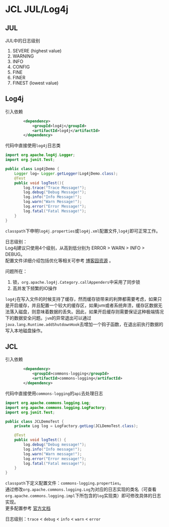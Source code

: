 # JCL JUL/Log4j

## JUL
JUL中的日志级别  
1) SEVERE (highest value)
1) WARNING
1) INFO
1) CONFIG
1) FINE
1) FINER
1) FINEST (lowest value)

## Log4j
引入依赖
```xml
        <dependency>
            <groupId>log4j</groupId>
            <artifactId>log4j</artifactId>
        </dependency>
```
代码中直接使用`log4j`日志类
```java
import org.apache.log4j.Logger;
import org.junit.Test;

public class Log4jDemo {
    Logger log= Logger.getLogger(Log4jDemo.class);
    @Test
    public void logTest(){
        log.trace("Trace Message!");
        log.debug("Debug Message!");
        log.info("Info Message!");
        log.warn("Warn Message!");
        log.error("Error Message!");
        log.fatal("Fatal Message!");
    }
}
```
`classpath`下申明`log4j.properties`或`log4j.xml`配置文件,`log4j`即可正常工作。

日志级别：  
Log4j建议只使用4个级别，从高到低分别为 ERROR > WARN > INFO > DEBUG。  
配置文件详细介绍包括优化等相关可参考 [博客园资源](https://www.cnblogs.com/caoweixiong/p/11273091.html) 。

问题所在： 
1) 锁，`org.apache.log4j.Category.callAppenders`中采用了同步锁
2) 高并发下频繁的IO操作  

`log4j`在写入文件的时候支持了缓存，然而缓存锁带来的利弊都需要考虑，如果只是开启缓存，并且配置一个较大的缓存区，如果jvm或者系统奔溃，缓存区数据无法落入磁盘，则意味着数据的丢失。因此，如果开启缓存则需要保证这种极端情况下的数据安全问题。`jvm`的异常退出可以通过`java.lang.Runtime.addShutdownHook`去增加一个钩子函数，在退出前执行数据的写入本地磁盘操作。
## JCL 
引入依赖
```xml
        <dependency>
            <groupId>commons-logging</groupId>
            <artifactId>commons-logging</artifactId>
        </dependency>
```
代码中直接使用`commons-logging`的`api`去处理日志
```java
import org.apache.commons.logging.Log;
import org.apache.commons.logging.LogFactory;
import org.junit.Test;

public class JCLDemoTest {
    private Log log = LogFactory.getLog(JCLDemoTest.class);

    @Test
    public void logTest() {
        log.debug("Debug message!");
        log.info("Info message!");
        log.warn("Warn message!");
        log.error("Error message!");
        log.fatal("Fatal message!");
    }
}
```
`classpath`下定义配置文件：`commons-logging.properties`。  
通过修改`org.apache.commons.logging.Log`为对应的日志实现的类名（可查看`org.apache.commons.logging.impl`下所包含的`log`实现类）即可修改具体的日志实现。  
更多配置参考 [官方文档](http://commons.apache.org/proper/commons-logging/guide.html#Configuration)  

日志级别：`trace` < `debug` < `info` < `warn` < `error`


